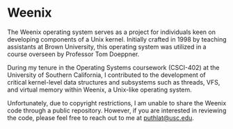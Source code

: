 # Weenix

The Weenix operating system serves as a project for individuals keen on developing components of a Unix kernel. Initially crafted in 1998 by teaching assistants at Brown University, this operating system was utilized in a course overseen by Professor Tom Doeppner.

During my tenure in the Operating Systems coursework (CSCI-402) at the University of Southern California, I contributed to the development of critical kernel-level data structures and subsystems such as threads, VFS, and virtual memory within Weenix, a Unix-like operating system.

Unfortunately, due to copyright restrictions, I am unable to share the Weenix code through a public repository. However, if you are interested in reviewing the code, please feel free to reach out to me at puthlat@usc.edu.
